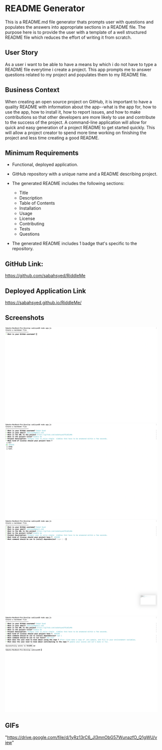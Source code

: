 # README Generator
 This is a README.md file generator thats prompts user with questions and populates the answers into appropriate sections in a README file. 
 The purpose here is to provide the user with a template of a well structured README file which reduces the effort of writing it from scratch.

 ## User Story
 As a user i want to be able to have a means by which i do not have to type a README file everytime i create a project. This app prompts me to answer questions related to my project and populates them to my README file.

 ## Business Context

When creating an open source project on GitHub, it is important to have a quality README with information about the app--what is the app for, how to use the app, how to install it, how to report issues, and how to make contributions so that other developers are more likely to use and contribute to the success of the project. A command-line application will allow for quick and easy generation of a project README to get started quickly. This will allow a project creator to spend more time working on finishing the project and less time creating a good README.

## Minimum Requirements

* Functional, deployed application.

* GitHub repository with a unique name and a README describing project.

* The generated README includes the following sections: 
  * Title
  * Description
  * Table of Contents
  * Installation
  * Usage
  * License
  * Contributing
  * Tests
  * Questions

* The generated README includes 1 badge that's specific to the repository.

## GitHub Link:
https://github.com/sabahsyed/RiddleMe

## Deployed Application Link 
https://sabahsyed.github.io/RiddleMe/


## Screenshots

![Riddle me](https://github.com/sabahsyed/RiddleMe/blob/master/Develop/screenshots/Screen%20Shot%202020-05-02%20at%202.02.03%20AM.png)
![Riddle me](https://github.com/sabahsyed/RiddleMe/blob/master/Develop/screenshots/Screen%20Shot%202020-05-02%20at%202.03.27%20AM.png)
![Riddle me](https://github.com/sabahsyed/RiddleMe/blob/master/Develop/screenshots/Screen%20Shot%202020-05-02%20at%202.03.32%20AM.png)
![Riddle me](https://github.com/sabahsyed/RiddleMe/blob/master/Develop/screenshots/Screen%20Shot%202020-05-02%20at%202.05.08%20AM.png)


## GIFs

"https://drive.google.com/file/d/1yRz13rC6_Jl3mnObG57WunazfO_Q1gWU/view"





    
